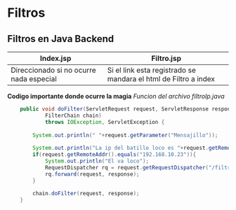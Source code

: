 # Filtros
## Filtros en Java Backend


Index.jsp |  Filtro.jsp
--------- | ----------
Direccionado si no ocurre nada especial | Si el link esta registrado se mandara el html de Filtro a index

**Codigo importante donde ocurre la magia**
*Funcion del archivo filtrolp.java*

```Java
    public void doFilter(ServletRequest request, ServletResponse response,
            FilterChain chain)
            throws IOException, ServletException {
        
        System.out.println(" "+request.getParameter("Mensajillo"));
        
        System.out.println("La ip del batillo loco es "+request.getRemoteAddr());
        if(request.getRemoteAddr().equals("192.168.10.23")){
            System.out.println("El va loco");
            RequestDispatcher rq = request.getRequestDispatcher("/filtro.jsp");
            rq.forward(request, response);
        }
        
        chain.doFilter(request, response);   
    }
```
